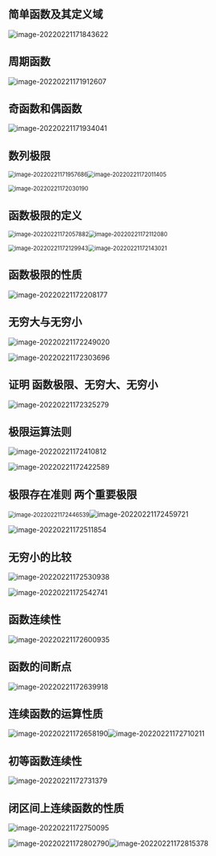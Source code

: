 ## 简单函数及其定义域

![image-20220221171843622](https://note-1259190304.cos.ap-chengdu.myqcloud.com/note/202202211718654.png)

## 周期函数

![image-20220221171912607](https://note-1259190304.cos.ap-chengdu.myqcloud.com/note/202202211719674.png)

## 奇函数和偶函数

![image-20220221171934041](https://note-1259190304.cos.ap-chengdu.myqcloud.com/note/202202211719076.png)

## 数列极限

<img src="https://note-1259190304.cos.ap-chengdu.myqcloud.com/note/202202211719854.png" alt="image-20220221171957686" style="zoom:80%;" /><img src="https://note-1259190304.cos.ap-chengdu.myqcloud.com/note/202202211720536.png" alt="image-20220221172011405" style="zoom:80%;" />

<img src="https://note-1259190304.cos.ap-chengdu.myqcloud.com/note/202202211720482.png" alt="image-20220221172030190" style="zoom:80%;" />

## 函数极限的定义

<img src="https://note-1259190304.cos.ap-chengdu.myqcloud.com/note/202202211720036.png" alt="image-20220221172057882" style="zoom:80%;" /><img src="https://note-1259190304.cos.ap-chengdu.myqcloud.com/note/202202211721353.png" alt="image-20220221172112080" style="zoom:80%;" />

<img src="https://note-1259190304.cos.ap-chengdu.myqcloud.com/note/202202211721148.png" alt="image-20220221172129943" style="zoom:80%;" /><img src="https://note-1259190304.cos.ap-chengdu.myqcloud.com/note/202202211721159.png" alt="image-20220221172143021" style="zoom:80%;" />

## 函数极限的性质

![image-20220221172208177](https://note-1259190304.cos.ap-chengdu.myqcloud.com/note/202202211722240.png)

## 无穷大与无穷小

![image-20220221172249020](https://note-1259190304.cos.ap-chengdu.myqcloud.com/note/202202211722359.png)

![image-20220221172303696](https://note-1259190304.cos.ap-chengdu.myqcloud.com/note/202202211723950.png)

## 证明 函数极限、无穷大、无穷小

![image-20220221172325279](https://note-1259190304.cos.ap-chengdu.myqcloud.com/note/202202211723505.png)

## 极限运算法则

![image-20220221172410812](https://note-1259190304.cos.ap-chengdu.myqcloud.com/note/202202211724208.png)

![image-20220221172422589](https://note-1259190304.cos.ap-chengdu.myqcloud.com/note/202202211724857.png)

## 极限存在准则 两个重要极限

<img src="https://note-1259190304.cos.ap-chengdu.myqcloud.com/note/202202211724634.png" alt="image-20220221172446539" style="zoom:80%;" />![image-20220221172459721](https://note-1259190304.cos.ap-chengdu.myqcloud.com/note/202202211725070.png)

![image-20220221172511854](https://note-1259190304.cos.ap-chengdu.myqcloud.com/note/202202211725065.png)

## 无穷小的比较

![image-20220221172530938](https://note-1259190304.cos.ap-chengdu.myqcloud.com/note/202202211725225.png)

![image-20220221172542741](https://note-1259190304.cos.ap-chengdu.myqcloud.com/note/202202211725850.png)

## 函数连续性

![image-20220221172600935](https://note-1259190304.cos.ap-chengdu.myqcloud.com/note/202202211726299.png)

## 函数的间断点

![image-20220221172639918](https://note-1259190304.cos.ap-chengdu.myqcloud.com/note/202202211726173.png)

## 连续函数的运算性质

![image-20220221172658190](https://note-1259190304.cos.ap-chengdu.myqcloud.com/note/202202211726349.png)![image-20220221172710211](https://note-1259190304.cos.ap-chengdu.myqcloud.com/note/202202211727505.png)

## 初等函数连续性

![image-20220221172731379](https://note-1259190304.cos.ap-chengdu.myqcloud.com/note/202202211727511.png)

## 闭区间上连续函数的性质

![image-20220221172750095](https://note-1259190304.cos.ap-chengdu.myqcloud.com/note/202202211727206.png)

![image-20220221172802790](https://note-1259190304.cos.ap-chengdu.myqcloud.com/note/202202211728993.png)![image-20220221172815378](https://note-1259190304.cos.ap-chengdu.myqcloud.com/note/202202211728642.png)
